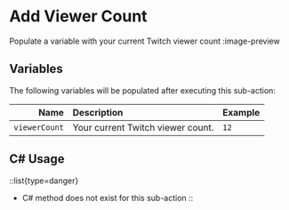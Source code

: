 # Add Viewer Count
Populate a variable with your current Twitch viewer count
:image-preview

## Variables
The following variables will be populated after executing this sub-action:

Name | Description | Example
----:|:------------|:--------|
`viewerCount` | Your current Twitch viewer count. | `12`

## C# Usage

::list{type=danger}
- C# method does not exist for this sub-action
::